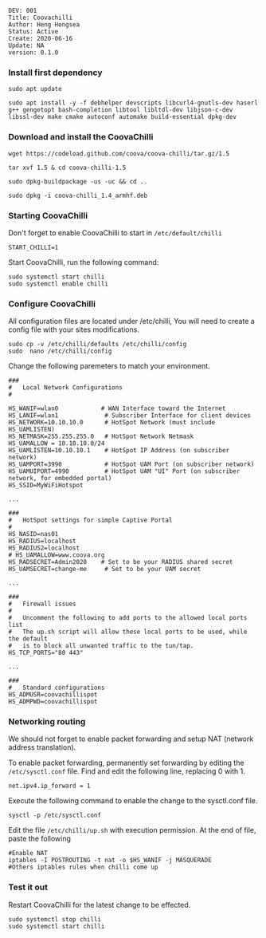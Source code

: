 ```
DEV: 001
Title: Coovachilli
Author: Heng Hongsea
Status: Active
Create: 2020-06-16
Update: NA
version: 0.1.0
```

### Install first dependency

```console
sudo apt update
```

```console
sudo apt install -y -f debhelper devscripts libcurl4-gnutls-dev haserl g++ gengetopt bash-completion libtool libltdl-dev libjson-c-dev libssl-dev make cmake autoconf automake build-essential dpkg-dev
```

### Download and install the CoovaChilli

```console
wget https://codeload.github.com/coova/coova-chilli/tar.gz/1.5
```

```console
tar xvf 1.5 & cd coova-chilli-1.5 
```

```console
sudo dpkg-buildpackage -us -uc && cd .. 
```

```console
sudo dpkg -i coova-chilli_1.4_armhf.deb
```

### Starting CoovaChilli

Don't forget to enable CoovaChilli to start in `/etc/default/chilli`

```console
START_CHILLI=1
```

Start CoovaChilli, run the following command: 
```console
sudo systemctl start chilli
sudo systemctl enable chilli
```

### Configure CoovaChilli

All configuration files are located under /etc/chilli, You will need to create a config file with your sites modifications.

```console
sudo cp -v /etc/chilli/defaults /etc/chilli/config
sudo  nano /etc/chilli/config
```

Change the following paremeters to match your environment.

```console
###
#   Local Network Configurations
# 

HS_WANIF=wlan0            # WAN Interface toward the Internet
HS_LANIF=wlan1             # Subscriber Interface for client devices
HS_NETWORK=10.10.10.0      # HotSpot Network (must include HS_UAMLISTEN)
HS_NETMASK=255.255.255.0   # HotSpot Network Netmask
HS_UAMALLOW = 10.10.10.0/24
HS_UAMLISTEN=10.10.10.1    # HotSpot IP Address (on subscriber network)
HS_UAMPORT=3990            # HotSpot UAM Port (on subscriber network)
HS_UAMUIPORT=4990          # HotSpot UAM "UI" Port (on subscriber network, for embedded portal)
HS_SSID=MyWiFiHotspot

...

###
#   HotSpot settings for simple Captive Portal
#
HS_NASID=nas01
HS_RADIUS=localhost
HS_RADIUS2=localhost
# HS_UAMALLOW=www.coova.org
HS_RADSECRET=Admin2020    # Set to be your RADIUS shared secret
HS_UAMSECRET=change-me     # Set to be your UAM secret

...

###
#   Firewall issues
# 
#   Uncomment the following to add ports to the allowed local ports list
#   The up.sh script will allow these local ports to be used, while the default
#   is to block all unwanted traffic to the tun/tap. 
HS_TCP_PORTS="80 443"

...

###
#   Standard configurations
HS_ADMUSR=coovachillispot
HS_ADMPWD=coovachillispot
```

### Networking routing
We should not forget to enable packet forwarding and setup NAT (network address translation).

To enable packet forwarding, permanently set forwarding by editing the `/etc/sysctl.conf` file. Find and edit the following line, replacing 0 with 1.

```console
net.ipv4.ip_forward = 1
```

Execute the following command to enable the change to the sysctl.conf file.

```console
sysctl -p /etc/sysctl.conf
```

Edit the file `/etc/chilli/up.sh` with execution permission. At the end of file, paste the following

```console
#Enable NAT
iptables -I POSTROUTING -t nat -o $HS_WANIF -j MASQUERADE
#Others iptables rules when chilli come up
```

### Test it out 

Restart CoovaChilli for the latest change to be effected.

```console
sudo systemctl stop chilli
sudo systemctl start chilli
```